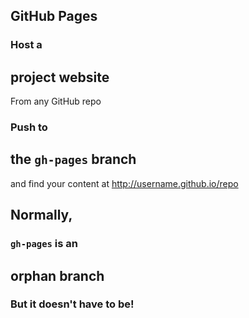 ## GitHub Pages



### Host a
## project website
From any GitHub repo



### Push to
## the `gh-pages` branch
and find your content at http://username.github.io/repo



## Normally,
### `gh-pages` is an
## orphan branch



### But it doesn't have to be!
